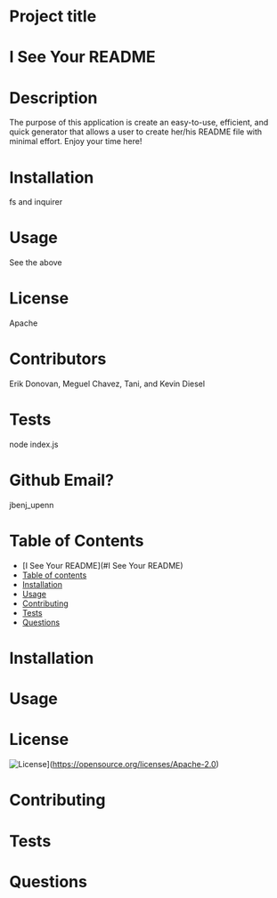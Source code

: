 
# Project title
# I See Your README

# Description
The purpose of this application is create an easy-to-use, efficient, and quick generator that allows a user to create her/his README file with minimal effort. Enjoy your time here!

# Installation
fs and inquirer

# Usage
See the above

# License
Apache

# Contributors
Erik Donovan, Meguel Chavez, Tani, and Kevin Diesel

# Tests
node index.js

# Github Email?
jbenj_upenn

# Table of Contents
<!--ts-->
   * [I See Your README](#I See Your README)
   * [Table of contents](#Stable-of-contents)
   * [Installation](#installation)
   * [Usage](#usage)
   * [Contributing](#contributing)
   * [Tests](#tests)
   * [Questions](#questions)
<!--te-->

# Installation

# Usage

# License
![License](https://img.shields.io/badge/License-Apache%202.0-blue.svg)](https://opensource.org/licenses/Apache-2.0)

# Contributing

# Tests

# Questions

